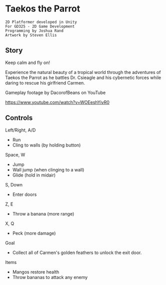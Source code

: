 Taekos the Parrot
==========================
	2D Platformer developed in Unity
	For GD325 - 2D Game Development
	Programming by Joshua Rand
	Artwork by Steven Ellis
Story
-----
Keep calm and fly on!

Experience the natural beauty of a tropical world through the adventures of Taekos the Parrot as he battles Dr. Csieagle and his cybernetic forces while daring to rescue his girlfriend Carmen.

Gameplay footage by DacorofBeans on YouTube

https://www.youtube.com/watch?v=WOEeshYivR0


Controls
-----
Left/Right, A/D
- Run
- Cling to walls (by holding button)

Space, W

- Jump
- Wall jump (when clinging to a wall)
- Glide (hold in midair)

S, Down

- Enter doors

Z, E
- Throw a banana (more range)

X, Q

- Peck (more damage)

Goal
- Collect all of Carmen's golden feathers to unlock the exit door.

Items
- Mangos restore health
- Throw bananas to attack any enemy
